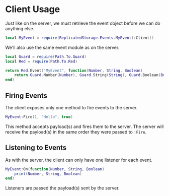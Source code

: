 # Client Usage

Just like on the server, we must retrieve the event object before we can do anything else.

```lua
local MyEvent = require(ReplicatedStorage.Events.MyEvent):Client()
```

We'll also use the same event module as on the server.

```lua
local Guard = require(Path.To.Guard)
local Red = require(Path.To.Red)

return Red.Event("MyEvent", function(Number, String, Boolean)
	return Guard.Number(Number), Guard.String(String), Guard.Boolean(Boolean)
end)
```

## Firing Events

The client exposes only one method to fire events to the server.

```lua
MyEvent:Fire(1, "Hello", true)
```

This method accepts payload(s) and fires them to the server. The server will receive the payload(s) in the same order they were passed to `:Fire`.

## Listening to Events

As with the server, the client can only have one listener for each event.

```lua
MyEvent:On(function(Number, String, Boolean)
	print(Number, String, Boolean)
end)
```

Listeners are passed the payload(s) sent by the server.
